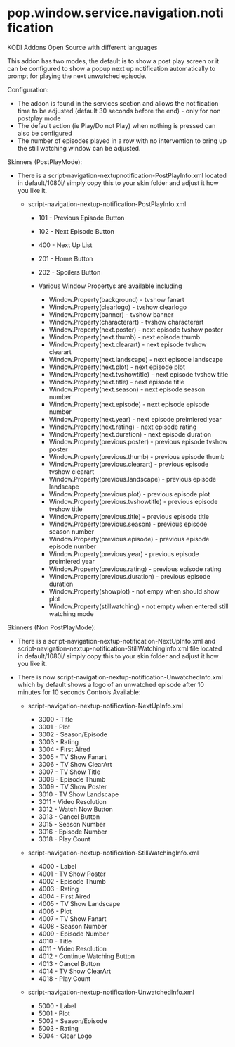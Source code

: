 # pop.window.service.navigation.notification
KODI Addons Open Source with different languages

This addon has two modes, the default is to show a post play screen or it can be configured to show a popup next up notification automatically to prompt for playing the next unwatched episode.

Configuration:

  - The addon is found in the services section and allows the notification time to be adjusted (default 30 seconds before the end) - only for non postplay mode
  - The default action (ie Play/Do not Play) when nothing is pressed can also be configured
  - The number of episodes played in a row with no intervention to bring up the still watching window can be adjusted.
 

Skinners (PostPlayMode):
  
  - There is a script-navigation-nextupnotification-PostPlayInfo.xml located in default/1080i/ simply copy this to your skin folder and adjust it how you like it. 
  
      - script-navigation-nextup-notification-PostPlayInfo.xml
         - 101 - Previous Episode Button
         - 102 - Next Episode Button
         - 400 - Next Up List 
         - 201 - Home Button
         - 202 - Spoilers Button
         
         - Various Window Propertys are available including
           - Window.Property(background) - tvshow fanart
           - Window.Property(clearlogo) - tvshow clearlogo
           - Window.Property(banner) - tvshow banner
           - Window.Property(characterart) - tvshow characterart
           - Window.Property(next.poster) - next episode tvshow poster
           - Window.Property(next.thumb) - next episode thumb
           - Window.Property(next.clearart) - next episode tvshow clearart
           - Window.Property(next.landscape) - next episode landscape
           - Window.Property(next.plot) - next episode plot
           - Window.Property(next.tvshowtitle) - next episode tvshow title
           - Window.Property(next.title) - next episode title
           - Window.Property(next.season) - next episode season number
           - Window.Property(next.episode) - next episode episode number
           - Window.Property(next.year) - next episode preimiered year
           - Window.Property(next.rating) - next episode rating
           - Window.Property(next.duration) - next episode duration
           - Window.Property(previous.poster) - previous episode tvshow poster
           - Window.Property(previous.thumb) - previous episode thumb
           - Window.Property(previous.clearart) - previous episode tvshow clearart
           - Window.Property(previous.landscape) - previous episode landscape
           - Window.Property(previous.plot) - previous episode plot
           - Window.Property(previous.tvshowtitle) - previous episode tvshow title
           - Window.Property(previous.title) - previous episode title
           - Window.Property(previous.season) - previous episode season number
           - Window.Property(previous.episode) - previous episode episode number
           - Window.Property(previous.year) - previous episode preimiered year
           - Window.Property(previous.rating) - previous episode rating
           - Window.Property(previous.duration) - previous episode duration
           - Window.Property(showplot) - not empy when should show plot
           - Window.Property(stillwatching) - not empty when entered still watching mode                                        

Skinners (Non PostPlayMode):
  
  - There is a script-navigation-nextup-notification-NextUpInfo.xml and script-navigation-nextup-notification-StillWatchingInfo.xml file located in default/1080i/ simply copy this to your skin folder and adjust it how you like it. 
  - There is now script-navigation-nextup-notification-UnwatchedInfo.xml which by default shows a logo of an unwatched episode after 10 minutes for 10 seconds
      Controls Available:
  
      - script-navigation-nextup-notification-NextUpInfo.xml
          - 3000 - Title
          - 3001 - Plot
          - 3002 - Season/Episode
          - 3003 - Rating
          - 3004 - First Aired
          - 3005 - TV Show Fanart 
          - 3006 - TV Show ClearArt
          - 3007 - TV Show Title
          - 3008 - Episode Thumb
          - 3009 - TV Show Poster
          - 3010 - TV Show Landscape
          - 3011 - Video Resolution
          - 3012 - Watch Now Button
          - 3013 - Cancel Button
          - 3015 - Season Number
          - 3016 - Episode Number
          - 3018 - Play Count
          
      - script-navigation-nextup-notification-StillWatchingInfo.xml
          - 4000 - Label
          - 4001 - TV Show Poster
          - 4002 - Episode Thumb
          - 4003 - Rating
          - 4004 - First Aired
          - 4005 - TV Show Landscape
          - 4006 - Plot
          - 4007 - TV Show Fanart
          - 4008 - Season Number
          - 4009 - Episode Number
          - 4010 - Title
          - 4011 - Video Resolution
          - 4012 - Continue Watching Button
          - 4013 - Cancel Button
          - 4014 - TV Show ClearArt
          - 4018 - Play Count

      - script-navigation-nextup-notification-UnwatchedInfo.xml
          - 5000 - Label
          - 5001 - Plot
          - 5002 - Season/Episode
          - 5003 - Rating
          - 5004 - Clear Logo


